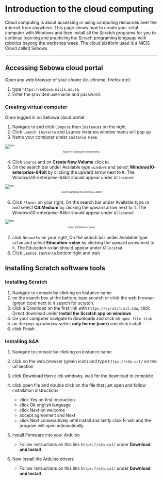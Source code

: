 # Introduction to the cloud computing

Cloud computing is about accessing or using computing resources over the internet from anywhere. This page shows how to create your virtal computer with Windows and then install all the Scratch programs for you to continue learning and practicing the Scrach programing language with robotics beyong the workshop week. The cloud platform used is a NICIS Cloud called Sebowa.  

---

## Accessing Sebowa cloud portal

Open any web browser of your choice (ie. chrome, firefox etc):
1. type `https://sebowa.nicis.ac.za` 
2. Enter the provided username and password. 


 ### Creating virtual computer 

Once logged in on Sebowa cloud portal
1. Navigate to and click `Compute` then `Instances` on the right 
2. Click `Launch Instance` and Launce instance window menu will pop up
3. Name your computer under `Instance Name` 

<span id="fig1" class="img_container center" style="font-size:8px;margin-bottom:20px; display: block;">
    <img alt="test" src="./resources/launchpopup.png" style="display:block; margin-left: auto; margin-right: auto;" title="caption" />
    <span class="img_caption" style="display: block; text-align: center;margin-top:5px;"><i>Figure 1: Computer components.</i></span>
</span>

4. Click `Source` and on **Create New Volume** click `No`
5. On the search bar under Available type `windows` and select **Windows10-enterprise-64bit**  by clicking the upward arrow next to it. The Windows10-enterprise-64bit should appear under `Allocated` 

<span id="fig1" class="img_container center" style="font-size:8px;margin-bottom:20px; display: block;">
    <img alt="test" src="./resources/windowsimage.png" style="display:block; margin-left: auto; margin-right: auto;" title="caption" />
    <span class="img_caption" style="display: block; text-align: center;margin-top:5px;"><i> select Windows10-enterprise-64bit  </i></span>
</span>

6. Click `Flavor` on your right, On the search bar under Available type `c8` and select **C8.Medium**  by clicking the upward arrow next to it. The Windows10-enterprise-64bit should appear under `Allocated` 

<span id="fig1" class="img_container center" style="font-size:8px;margin-bottom:20px; display: block;">
    <img alt="test" src="./resources/flavor.png" style="display:block; margin-left: auto; margin-right: auto;" title="caption" />
    <span class="img_caption" style="display: block; text-align: center;margin-top:5px;"><i> select C8.Medium flavor  </i></span>
</span>

7. click `Networks` on your right, On the search bar under Available type `vxlan` and select **Education-vxlan**  by clicking the upward arrow next to it. The Education-vxlan should appear under `Allocated`
8. Click `Launce Instance` bottom right and wait 


## Installing Scratch software tools

### Installing Scratch 
1. Navigate to console by clicking on Instance name 
2. on the search box at the bottom, type scratch or click the web  browser (green icon) next to it search for scratch. 
3. click a Download on the first link with `https://scratch.mit.edu`, click Direct download under **Install the Scratch app on windows**   
4. On your computer navigate to downloads and click on `open file link`
5. on the pop-up window select **only for me (user)** and click install
6. click Finish



### Installing S4A 

1. Navigate to console by clicking on Instance name 
2. click on the web  browser (green icon) and type `https://s4a.cat/` on the url section 
3. click Download then click windows, wait for the download to complete
4. click open file and double click on the file that just open and follow installation instructions 
    - click Yes on first instruction
    - click Ok english language 
    - click Next on welcome 
    - accept agreement and Next 
    - click Next consecutively until  Install and lastly click Finish and the program will open automatically.

6. Install Firmware into your Arduino 
    - Follow instructions on this link `https://s4a.cat/` under **Download and Install** 

7. Now install the Arduino drivers
    - Follow instructions on this link `https://s4a.cat/` under **Download and Install**